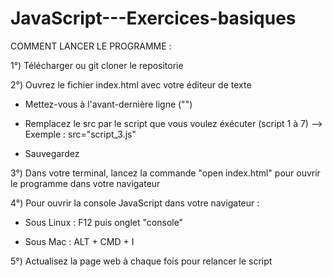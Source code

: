 # JavaScript---Exercices-basiques

COMMENT LANCER LE PROGRAMME :

1°) Télécharger ou git cloner le repositorie

2°) Ouvrez le fichier index.html avec votre éditeur de texte

- Mettez-vous à l'avant-dernière ligne
  ("<script src="script_X.js"></script>")

- Remplacez le src par le script que vous voulez éxécuter (script 1 à 7) --> Exemple : src="script_3.js"

- Sauvegardez

3°) Dans votre terminal, lancez la commande "open index.html" pour ouvrir le programme dans votre navigateur

4°) Pour ouvrir la console JavaScript dans votre navigateur :

- Sous Linux : F12 puis onglet "console"

- Sous Mac : ALT + CMD + I

5°) Actualisez la page web à chaque fois pour relancer le script
